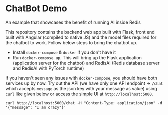 # ChatBot Demo
An example that showcases the benefit of running AI inside Redis


This repository contains the backend web app built with Flask, front end built with Angular (compiled to native JS) and the model files required for the chatbot to work. Follow below steps to bring the chatbot up.

- Install `docker-compose` & `docker` if you don't have it
- Run `docker-compose up`. This will bring up the Flask application (application server for the chatbot) and RedisAI (Redis database server and RedisAI with PyTorch runtime)

If you haven't seen any issues with `docker-compose`, you should have both services up by now. Try out the API (we have only one API endpoint -> `/chat` which accepts `message` as the json key with your message as value) using `curl` like given below or access the simple UI at `http://localhost:5000`.

```
curl http://localhost:5000/chat -H "Content-Type: application/json" -d '{"message": "I am crazy"}'
```

